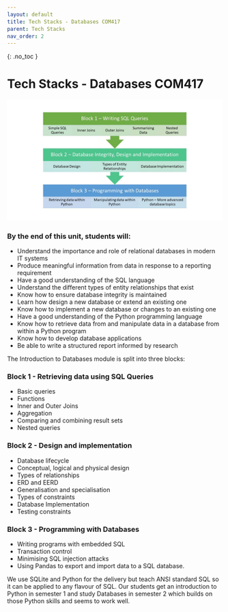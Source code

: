 ```yaml
---
layout: default
title: Tech Stacks - Databases COM417
parent: Tech Stacks
nav_order: 2
---
```


{: .no_toc }

# Tech Stacks - Databases COM417

![](../images/COM417_Learning_Journey.jpg)

### By the end of this unit, students will:
* Understand the importance and role of relational databases in modern IT systems
* Produce meaningful information from data in response to a reporting requirement
* Have a good understanding of the SQL language
* Understand the different types of entity relationships that exist
* Know how to ensure database integrity is maintained
* Learn how design a new database or extend an existing one
* Know how to implement a new database or changes to an existing one
* Have a good understanding of the Python programming language
* Know how to retrieve data from and manipulate data in a database from within a Python program
* Know how to develop database applications
* Be able to write a structured report informed by research

The Introduction to Databases module is split into three blocks:

### Block 1 - Retrieving data using SQL Queries

* Basic queries
* Functions
* Inner and Outer Joins
* Aggregation
* Comparing and combining result sets
* Nested queries 

### Block 2 - Design and implementation

* Database lifecycle
* Conceptual, logical and physical design
* Types of relationships
* ERD and EERD
* Generalisation and specialisation
* Types of constraints 
* Database Implementation
* Testing constraints

### Block 3 - Programming with Databases

* Writing programs with embedded SQL
* Transaction control
* Minimising SQL injection attacks
* Using Pandas to export and import data to a SQL database.

We use SQLite and Python for the delivery but teach ANSI standard SQL so it can be applied to any flavour of SQL. Our students get an introduction to Python in semester 1 and study Databases in semester 2 which builds on those Python skills and seems to work well.
